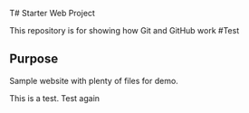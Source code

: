 T# Starter Web Project

This repository is for showing how Git and GitHub work
#Test
## Purpose

Sample website with plenty of files for demo.

This is a test.
Test again
